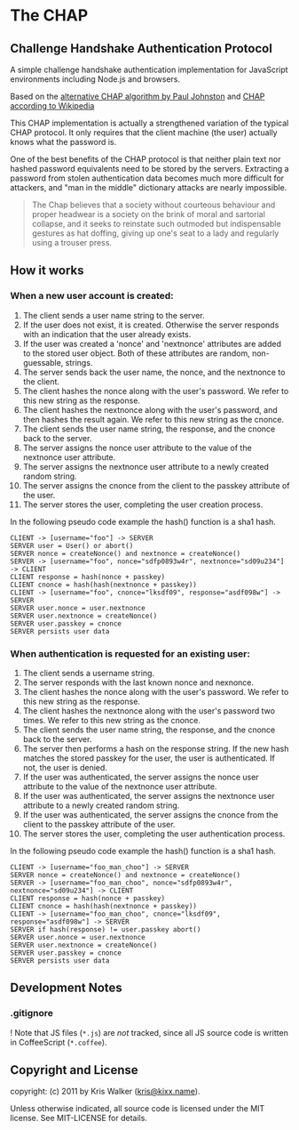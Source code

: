 The CHAP
========

Challenge Handshake Authentication Protocol
-------------------------------------------

A simple challenge handshake authentication implementation for JavaScript
environments including Node.js and browsers.

Based on the [alternative CHAP algorithm by Paul Johnston](http://pajhome.org.uk/crypt/md5/advancedauth.html#alternative)
and [CHAP according to Wikipedia](http://en.wikipedia.org/wiki/Challenge-Handshake_Authentication_Protocol)

This CHAP implementation is actually a strengthened variation of the typical
CHAP protocol. It only requires that the client machine (the user) actually
knows what the password is.

One of the best benefits of the CHAP protocol is that neither plain text nor
hashed password equivalents need to be stored by the servers. Extracting a
password from stolen authentication data becomes much more difficult for
attackers, and "man in the middle" dictionary attacks are nearly impossible.

> The Chap believes that a society without courteous behaviour and proper
> headwear is a society on the brink of moral and sartorial collapse, and it
> seeks to reinstate such outmoded but indispensable gestures as hat doffing,
> giving up one's seat to a lady and regularly using a trouser press.

How it works
------------

### When a new user account is created:

1. The client sends a user name string to the server.
2. If the user does not exist, it is created. Otherwise the server responds with an indication that the user already exists.
3. If the user was created a 'nonce' and 'nextnonce' attributes are added to the stored user object. Both of these attributes are random, non-guessable, strings.
4. The server sends back the user name, the nonce, and the nextnonce to the client.
5. The client hashes the nonce along with the user's password. We refer to this new string as the response.
6. The client hashes the nextnonce along with the user's password, and then hashes the result again. We refer to this new string as the cnonce.
7. The client sends the user name string, the response, and the cnonce back to the server.
8. The server assigns the nonce user attribute to the value of the nextnonce user attribute.
9. The server assigns the nextnonce user attribute to a newly created random string.
10. The server assigns the cnonce from the client to the passkey attribute of the user. 
11. The server stores the user, completing the user creation process.

In the following pseudo code example the hash() function is a sha1 hash.

    CLIENT -> [username="foo"] -> SERVER
    SERVER user = User() or abort()
    SERVER nonce = createNonce() and nextnonce = createNonce()
    SERVER -> [username="foo", nonce="sdfp0893w4r", nextnonce="sd09u234"] -> CLIENT
    CLIENT response = hash(nonce + passkey)
    CLIENT cnonce = hash(hash(nextnonce + passkey))
    CLIENT -> [username="foo", cnonce="lksdf09", response="asdf098w"] -> SERVER
    SERVER user.nonce = user.nextnonce
    SERVER user.nextnonce = createNonce()
    SERVER user.passkey = cnonce
    SERVER persists user data

### When authentication is requested for an existing user:

1. The client sends a username string.
2. The server responds with the last known nonce and nexnonce.
3. The client hashes the nonce along with the user's password. We refer to this new string as the response.
4. The client hashes the nextnonce along with the user's password two times. We refer to this new string as the cnonce.
5. The client sends the user name string, the response, and the cnonce back to the server.
6. The server then performs a hash on the response string. If the new hash matches the stored passkey for the user, the user is authenticated. If not, the user is denied.
7. If the user was authenticated, the server assigns the nonce user attribute to the value of the nextnonce user attribute.
8. If the user was authenticated, the server assigns the nextnonce user attribute to a newly created random string.
9. If the user was authenticated, the server assigns the cnonce from the client to the passkey attribute of the user. 
10. The server stores the user, completing the user authentication process.

In the following pseudo code example the hash() function is a sha1 hash.

    CLIENT -> [username="foo_man_choo"] -> SERVER
    SERVER nonce = createNonce() and nextnonce = createNonce()
    SERVER -> [username="foo_man_choo", nonce="sdfp0893w4r", nextnonce="sd09u234"] -> CLIENT
    CLIENT response = hash(nonce + passkey)
    CLIENT cnonce = hash(hash(nextnonce + passkey))
    CLIENT -> [username="foo_man_choo", cnonce="lksdf09", response="asdf098w"] -> SERVER
    SERVER if hash(response) != user.passkey abort()
    SERVER user.nonce = user.nextnonce
    SERVER user.nextnonce = createNonce()
    SERVER user.passkey = cnonce
    SERVER persists user data

Development Notes
-----------------

### .gitignore
! Note that JS files (`*.js`) are *not* tracked, since all JS source code is
written in CoffeeScript (`*.coffee`).

Copyright and License
---------------------
copyright: (c) 2011 by Kris Walker (kris@kixx.name).

Unless otherwise indicated, all source code is licensed under the MIT license.
See MIT-LICENSE for details.
